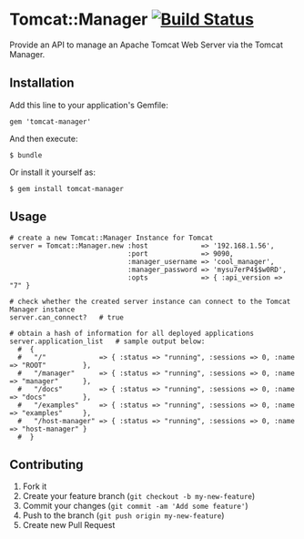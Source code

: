 # Tomcat::Manager [![Build Status](https://travis-ci.org/jekhokie/tomcat-manager.png)](https://travis-ci.org/jekhokie/tomcat-manager)

Provide an API to manage an Apache Tomcat Web Server via the Tomcat Manager.

## Installation

Add this line to your application's Gemfile:

    gem 'tomcat-manager'

And then execute:

    $ bundle

Or install it yourself as:

    $ gem install tomcat-manager

## Usage

    # create a new Tomcat::Manager Instance for Tomcat
    server = Tomcat::Manager.new :host             => '192.168.1.56',
                                 :port             => 9090,
                                 :manager_username => 'cool_manager',
                                 :manager_password => 'mysu7erP4$$w0RD',
                                 :opts             => { :api_version => "7" }

    # check whether the created server instance can connect to the Tomcat Manager instance
    server.can_connect?   # true

    # obtain a hash of information for all deployed applications
    server.application_list   # sample output below:
      #  {
      #   "/"             => { :status => "running", :sessions => 0, :name => "ROOT"         },
      #   "/manager"      => { :status => "running", :sessions => 0, :name => "manager"      },
      #   "/docs"         => { :status => "running", :sessions => 0, :name => "docs"         },
      #   "/examples"     => { :status => "running", :sessions => 0, :name => "examples"     },
      #   "/host-manager" => { :status => "running", :sessions => 0, :name => "host-manager" }
      #  }

## Contributing

1. Fork it
2. Create your feature branch (`git checkout -b my-new-feature`)
3. Commit your changes (`git commit -am 'Add some feature'`)
4. Push to the branch (`git push origin my-new-feature`)
5. Create new Pull Request
